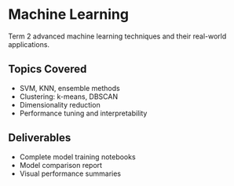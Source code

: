 # Machine Learning

Term 2 advanced machine learning techniques and their real-world applications.

## Topics Covered
- SVM, KNN, ensemble methods
- Clustering: k-means, DBSCAN
- Dimensionality reduction
- Performance tuning and interpretability

## Deliverables
- Complete model training notebooks
- Model comparison report
- Visual performance summaries

